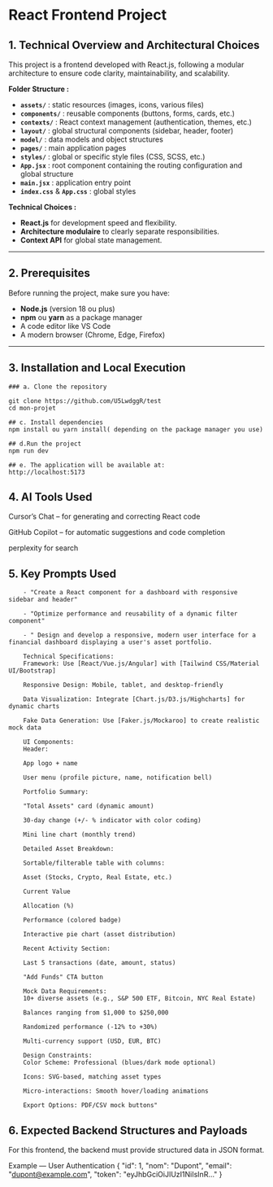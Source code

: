 # React Frontend Project

## 1. Technical Overview and Architectural Choices

This project is a frontend developed with React.js, following a modular architecture to ensure code clarity, maintainability, and scalability.

**Folder Structure :**

- **`assets/`** : static resources (images, icons, various files)
- **`components/`** : reusable components (buttons, forms, cards, etc.)
- **`contexts/`** : React context management (authentication, themes, etc.)
- **`layout/`** : global structural components (sidebar, header, footer)
- **`model/`** : data models and object structures
- **`pages/`** : main application pages
- **`styles/`** : global or specific style files (CSS, SCSS, etc.)
- **`App.jsx`** : root component containing the routing configuration and global structure
- **`main.jsx`** : application entry point
- **`index.css`** & **`App.css`** :  global styles

**Technical Choices :**

- **React.js** for development speed and flexibility.
- **Architecture modulaire** to clearly separate responsibilities.
- **Context API**  for global state management.

---

## 2. Prerequisites

Before running the project, make sure you have:

- **Node.js** (version 18 ou plus)
- **npm** ou **yarn** as a package manager
- A code editor like VS Code
- A modern browser (Chrome, Edge, Firefox)
---

## 3. Installation and Local Execution

    ### a. Clone the repository

    git clone https://github.com/U5LwdggR/test
    cd mon-projet

    ## c. Install dependencies
    npm install ou yarn install( depending on the package manager you use)

    ## d.Run the project
    npm run dev

    ## e. The application will be available at:
    http://localhost:5173

## 4. AI Tools Used

Cursor’s Chat – for generating and correcting React code

GitHub Copilot – for automatic suggestions and code completion

perplexity for search

## 5.  Key Prompts Used

        - "Create a React component for a dashboard with responsive sidebar and header"
        
        - "Optimize performance and reusability of a dynamic filter component"
        
        - " Design and develop a responsive, modern user interface for a financial dashboard displaying a user's asset portfolio.
        
        Technical Specifications:
        Framework: Use [React/Vue.js/Angular] with [Tailwind CSS/Material UI/Bootstrap]
        
        Responsive Design: Mobile, tablet, and desktop-friendly
        
        Data Visualization: Integrate [Chart.js/D3.js/Highcharts] for dynamic charts
        
        Fake Data Generation: Use [Faker.js/Mockaroo] to create realistic mock data
        
        UI Components:
        Header:
        
        App logo + name
        
        User menu (profile picture, name, notification bell)
        
        Portfolio Summary:
        
        "Total Assets" card (dynamic amount)
        
        30-day change (+/- % indicator with color coding)
        
        Mini line chart (monthly trend)
        
        Detailed Asset Breakdown:
        
        Sortable/filterable table with columns:
        
        Asset (Stocks, Crypto, Real Estate, etc.)
        
        Current Value
        
        Allocation (%)
        
        Performance (colored badge)
        
        Interactive pie chart (asset distribution)
        
        Recent Activity Section:
        
        Last 5 transactions (date, amount, status)
        
        "Add Funds" CTA button
        
        Mock Data Requirements:
        10+ diverse assets (e.g., S&P 500 ETF, Bitcoin, NYC Real Estate)
        
        Balances ranging from $1,000 to $250,000
        
        Randomized performance (-12% to +30%)
        
        Multi-currency support (USD, EUR, BTC)
        
        Design Constraints:
        Color Scheme: Professional (blues/dark mode optional)
        
        Icons: SVG-based, matching asset types
        
        Micro-interactions: Smooth hover/loading animations
        
        Export Options: PDF/CSV mock buttons"

## 6. Expected Backend Structures and Payloads

For this frontend, the backend must provide structured data in JSON format.

Example — User Authentication
{
"id": 1,
"nom": "Dupont",
"email": "dupont@example.com",
"token": "eyJhbGciOiJIUzI1NiIsInR..."
}
